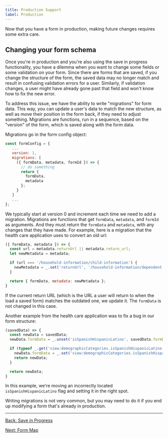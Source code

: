 ```yaml
---
title: Production Support
label: Production
---
```

Now that you have a form in production, making future changes requires some extra care.

## Changing your form schema

Once you're in production and you're also using the save in progress functionality, you have a dilemma when you want to change some fields or some validation on your form. Since there are forms that are saved, if you change the structure of the form, the saved data may no longer match and result in confusing validation errors for a user. Similarly, if validation changes, a user might have already gone past that field and won't know how to fix the new error.

To address this issue, we have the ability to write "migrations" for form data. This way, you can update a user's data to match the new structure, as well as move their position in the form back, if they need to adjust something. Migrations are functions, run in a sequence, based on the "version" of the form, which is saved along with the form data.

Migrations go in the form config object:

```js
const formConfig = {
   ...
   version: 1,
   migrations: [
     ({ formData, metadata, formId }) => {
       // do something
       return {
         formData,
         metadata
       };
     }
   ]
   ...
};
```

We typically start at version 0 and increment each time we need to add a migration. Migrations are functions that get `formData`, `metadata`, and `formId` as arguments. And they must return the `formData` and `metadata`, with any changes that they have made. For example, here is a migration that the health care application uses to convert an old url:

```js
({ formData, metadata }) => {
  const url = metadata.returnUrl || metadata.return_url;
  let newMetadata = metadata;

  if (url === '/household-information/child-information') {
    newMetadata = _.set('returnUrl', '/household-information/dependent-information', metadata);
  }

  return { formData, metadata: newMetadata };
}
```

If the current return URL (which is the URL a user will return to when the load a saved form) matches the outdated one, we update it. The `formData` is not changed in this case.

Another example from the health care application was to fix a bug in our form structure:

```js
(savedData) => {
  const newData = savedData;
  newData.formData = _.unset('isSpanishHispanicLatino', savedData.formData);

  if (typeof _.get('view:demographicCategories.isSpanishHispanicLatino', newData.formData) === 'undefined') {
    newData.formData = _.set('view:demographicCategories.isSpanishHispanicLatino', false, newData.formData);
    return newData;
  }

  return newData;
}
```

In this example, we're moving an incorrectly located `isSpanishHispanicLatino` flag and setting it in the right spot.

Writing migrations is not very common, but you may need to do it if you end up modifying a form that's already in production.

<hr>

[Back: Save in Progress](save-in-progress.md)

[Next: Form Map](form-map.md)


